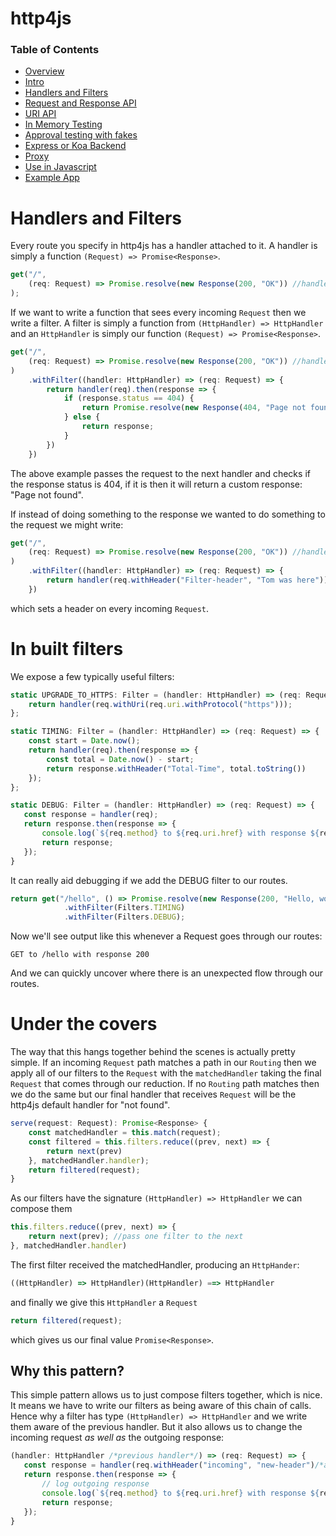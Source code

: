 # http4js

### Table of Contents

- [Overview](/http4js/#basics)
- [Intro](/http4js/Intro/#intro)
- [Handlers and Filters](/http4js/Handlers-and-filters/#handlers-and-filters)
- [Request and Response API](/http4js/Request-and-response-api/#request-and-response-api)
- [URI API](/http4js/Uri-api/#uri-api)
- [In Memory Testing](/http4js/In-memory-testing/#in-memory-testing)
- [Approval testing with fakes](/http4js/Approval-testing-with-fakes/#approval-testing-with-fakes)
- [Express or Koa Backend](/http4js/Express-or-koa-backend/#express-or-koa-backend)
- [Proxy](/http4js/Proxy/#proxy)
- [Use in Javascript](/http4js/Use-in-javascript/#how-to-require-and-use-http4js-in-js)
- [Example App](https://github.com/TomShacham/http4js-eg)

# Handlers and Filters

Every route you specify in http4js has a handler attached to it. 
A handler is simply a function `(Request) => Promise<Response>`.

```typescript
get("/", 
    (req: Request) => Promise.resolve(new Response(200, "OK")) //handler
);
```

If we want to write a function that sees every incoming `Request` then we write a filter.
A filter is simply a function from `(HttpHandler) => HttpHandler` and an
`HttpHandler` is simply our function `(Request) => Promise<Response>`.

```typescript
get("/", 
    (req: Request) => Promise.resolve(new Response(200, "OK")) //handler
)
    .withFilter((handler: HttpHandler) => (req: Request) => {
        return handler(req).then(response => {
            if (response.status == 404) {
                return Promise.resolve(new Response(404, "Page not found"));
            } else {
                return response;
            }
        })
    })
```

The above example passes the request to the next handler and checks if the response status is 404, 
if it is then it will return a custom response: "Page not found".
 
If instead of doing something to the response we wanted to do something to the request we might write:

```typescript
get("/", 
    (req: Request) => Promise.resolve(new Response(200, "OK")) //handler
)
    .withFilter((handler: HttpHandler) => (req: Request) => {
        return handler(req.withHeader("Filter-header", "Tom was here"))
    })
```

which sets a header on every incoming `Request`.

# In built filters

We expose a few typically useful filters:

```typescript
static UPGRADE_TO_HTTPS: Filter = (handler: HttpHandler) => (req: Request) => {
    return handler(req.withUri(req.uri.withProtocol("https")));
};

static TIMING: Filter = (handler: HttpHandler) => (req: Request) => {
    const start = Date.now();
    return handler(req).then(response => {
        const total = Date.now() - start;
        return response.withHeader("Total-Time", total.toString())
    });
};

static DEBUG: Filter = (handler: HttpHandler) => (req: Request) => {
   const response = handler(req);
   return response.then(response => {
       console.log(`${req.method} to ${req.uri.href} with response ${response.status}`);
       return response;
   });
}
```

It can really aid debugging if we add the DEBUG filter to our routes. 

```typescript
return get("/hello", () => Promise.resolve(new Response(200, "Hello, world!")))
            .withFilter(Filters.TIMING)
            .withFilter(Filters.DEBUG);
```

Now we'll see output like this whenever a Request goes through our routes: 

```text
GET to /hello with response 200
```

And we can quickly uncover where there is an unexpected flow through our routes.

# Under the covers

The way that this hangs together behind the scenes is actually pretty simple.
If an incoming `Request` path matches a path in our `Routing` then we apply 
all of our filters to the `Request` with the `matchedHandler` taking the final `Request`
that comes through our reduction. If no `Routing` path matches then we do the same but
our final handler that receives `Request` will be the http4js default handler for "not found". 

```typescript
serve(request: Request): Promise<Response> {
    const matchedHandler = this.match(request);
    const filtered = this.filters.reduce((prev, next) => {
        return next(prev)
    }, matchedHandler.handler);
    return filtered(request);
}
```

As our filters have the signature `(HttpHandler) => HttpHandler` we can compose them

```typescript
this.filters.reduce((prev, next) => {
    return next(prev); //pass one filter to the next
}, matchedHandler.handler)
```

The first filter received the matchedHandler, producing an `HttpHander`:

```typescript
((HttpHandler) => HttpHandler)(HttpHandler) ==> HttpHandler
```

and finally we give this `HttpHandler` a `Request`

```typescript
return filtered(request);
```

which gives us our final value `Promise<Response>`.

## Why this pattern?

This simple pattern allows us to just compose filters together, which is nice. It means we 
have to write our filters as being aware of this chain of calls. Hence why a filter has type
`(HttpHandler) => HttpHandler` and we write them aware of the previous handler. But it also 
allows us to change the incoming request _as well as_ the outgoing response: 

```typescript
(handler: HttpHandler /*previous handler*/) => (req: Request) => {
   const response = handler(req.withHeader("incoming", "new-header")/*add header to incoming request*/);
   return response.then(response => {  
       // log outgoing response
       console.log(`${req.method} to ${req.uri.href} with response ${response.status}`);
       return response;
   });
}
```
